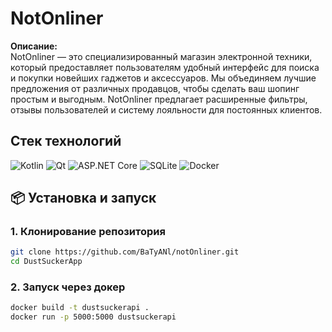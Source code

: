 # NotOnliner

**Описание:**  
NotOnliner — это специализированный магазин электронной техники, который предоставляет пользователям удобный интерфейс для поиска и покупки новейших гаджетов и аксессуаров. Мы объединяем лучшие предложения от различных продавцов, чтобы сделать ваш шопинг простым и выгодным. NotOnliner предлагает расширенные фильтры, отзывы пользователей и систему лояльности для постоянных клиентов.

## Стек технологий

![Kotlin](https://img.shields.io/badge/-Kotlin-7F52B2?style=flat-square&logo=kotlin)
![Qt](https://img.shields.io/badge/-Qt-4D8C2A?style=flat-square&logo=qt)
![ASP.NET Core](https://img.shields.io/badge/-ASP.NET%20Core-512BD4?style=flat-square&logo=aspdotnet)
![SQLite](https://img.shields.io/badge/SQLite-003B57?style=for-the-badge&logo=sqlite&logoColor=white)
![Docker](https://img.shields.io/badge/-Docker-2496ED?style=flat-square&logo=docker)

## 📦 Установка и запуск

### 1. Клонирование репозитория
```bash
git clone https://github.com/BaTyANl/notOnliner.git
cd DustSuckerApp 
```

### 2. Запуск через докер
```bash
docker build -t dustsuckerapi .
docker run -p 5000:5000 dustsuckerapi
```
